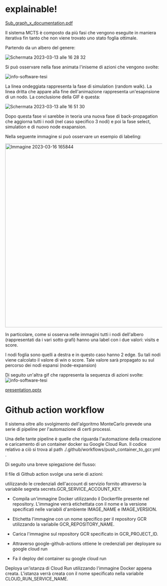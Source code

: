 # explainable!
[Sub_graph_x_documentation.pdf](https://github.com/SocialThingsIT/explainable/files/10958899/Sub_graph_x_documentation.4.pdf)

Il sistema MCTS è composto da più fasi che vengono eseguite in maniera iterativa fin tanto che non viene trovato uno stato foglia ottimale.

Partendo da un albero del genere:

![Schermata 2023-03-13 alle 16 28 32](https://user-images.githubusercontent.com/126795492/224748728-80b93f15-f2ba-4810-b040-d4e05b4b71b7.png)



Si può osservare nella fase animata l'iniseme di azioni che vengono svolte:

![info-software-tesi](https://user-images.githubusercontent.com/126795492/223439290-3da27db2-5a26-44b1-9c03-b6f81d788a0f.gif)


La linea ondeggiata rappresenta la fase di simulation (random walk).
La linea dritta che appare alla fine dell'animazione rappresenta un'esapnsione di un nodo.
La conclusione della GIF è questa:




![Schermata 2023-03-13 alle 16 51 30](https://user-images.githubusercontent.com/126795492/224755527-bfd7e298-baae-4abe-a7ad-ba5c103d9795.png)

Dopo questa fase vi sarebbe in teoria una nuova fase di back-propagation che aggiorna tutti i nodi (nel caso specifico 3 nodi) e poi la fase select, simulation e di nuovo node exapansion.

Nella seguente immagine si può osservare un esempio di labeling:

<img width="590" alt="Immagine 2023-03-16 165844" src="https://user-images.githubusercontent.com/126795492/225679913-098ddf1c-fd15-44c5-bf6b-26c88c9f781a.png">

In particolare, come si osserva nelle immagini tutti i nodi dell'albero (rappresentati da i vari sotto grafi) hanno una label con i due valori: visits e score.

I nodi foglia sono quelli a destra e in questo caso hanno 2 edge. Su tali nodi viene calcolato il valore di win o score. Tale valore sarà propagato su sul percorso dei nodi espansi (node-expansion)


Di seguito un'altra gif che rappresenta la sequenza di azioni svolte:
![info-software-tesi](https://user-images.githubusercontent.com/126795492/226555373-35b68195-07ca-4089-94b5-6248b5e1cde4.gif)


[presentation.pptx](https://github.com/SocialThingsIT/explainable/files/11030731/presentation.pptx)

# Github action workflow

Il sistema oltre allo svolgimento dell'algoritmo MonteCarlo prevede una serie di pipeline per l'automazione di certi processi.

Una delle tante pipeline è quelle che riguarda l'automazione della creazione e caricamento di un container docker su Google Cloud Run.
Il codice relativo a ciò si trova al path ./.github/workflows/push_container_to_gcr.yml .

Di seguito una breve spiegazione del flusso:

Il file di Github action svolge una serie di azioni:

 utilizzando le credenziali dell'account di servizio fornito attraverso la variabile segreta secrets.GCR_SERVICE_ACCOUNT_KEY.

- Compila un'immagine Docker utilizzando il Dockerfile presente nel repository. L'immagine verrà etichettata con il nome e la versione specificati nelle variabili d'ambiente IMAGE_NAME e IMAGE_VERSION.

- Etichetta l'immagine con un nome specifico per il repository GCR utilizzando la variabile GCR_REPOSITORY_NAME.

- Carica l'immagine sul repository GCR specificato in GCR_PROJECT_ID.

- Attraverso google-github-actions ottiene le credenziali per deployare su google cloud run

- Fa il deploy del container su google cloud run



Deploya un'istanza di Cloud Run utilizzando l'immagine Docker appena creata. L'istanza verrà creata con il nome specificato nella variabile CLOUD_RUN_SERVICE_NAME.




